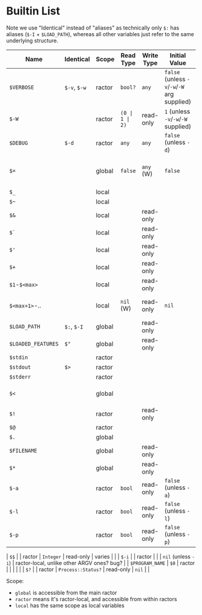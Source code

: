 # Builtin List

Note we use "Identical" instead of "aliases" as technically only `$:` has aliases (`$-I` + `$LOAD_PATH`), whereas all other variables just refer to the same underlying structure.
<!--
| Name               |  Identical    | Valid RBS types | Initial Value | Notes | TODO? |
|--------------------|---------------|-----------------|-------|---|
| `$VERBOSE`         |  `$-v`, `$-w` | `bool?`         | false (unless `-v`/`-w`/`-W` arg supplied) | Can be assigned any value, but uses truthiness | |
| `$-W`              |               | `(0 \| 1 \| 2)`   | 1 (unless `-v`/`-w`/`-W` supplied)         | Returns `2`, `1`, `0` for `$-v` value of `true`/`false`/`nil`, respectively | |
| `$DEBUG`           |  `$-d`        | `any`           | false (unless `-d` supplied) | Can be assigned any value | |
| `$=`               |               | `false`         | `false` | used to be used for case-insensitive string + regex comparsions, now always `false`. | |
| `$_`               |               | `any`           | `nil` | "faux-global" (same scope as local variable) | |
| `$~`               |               | `MatchData?`    | `nil` | "faux-global"; same as `Regexp.last_match` | |
| ``$` ``            |               | `String?`       | `nil` | "faux-global"; same as `$~.pre_match` | |
| `$'`               |               | `String?`       | `nil` | "faux-global"; same as `$~.post_match` | |
| `$+`               |               | `String?`       | `nil` | "faux-global"; same as `$~[-1]` | |
| `$&`               |               | `String?`       | `nil` | "faux-global"; same as `$~[0]` | |
| `$<digit>`         |               | `String?`       | `nil` | "faux-global"; same as `$[<digit>]` | |
| `$LOAD_PATH`       |  `$:`, `$-I`  |                 |       |  | `$LOAD_PATH` amd `$-I` are actual aliases of `$:` |
| `$LOADED_FEATURES` |  `$"`         |                 |       |  | + |
| `$stdin`           |               |                 |       |  | + |
| `$stdout`          |  `$>`         |                 |       |  | + |
| `$stderr`          |               |                 |       |  | + |
| `$<`               |               |                 |       |  | + |
| `$!`               |               |                 |       |  | + |
| `$@`               |               |                 |       |  | + |
| `$.`               |               |                 |       |  | + |
| `$FILENAME`        |               |                 |       |  | + |
| `$*`               |               |                 |       |  | + |
| `$-a`              |               |                 |       |  | + |
| `$-l`              |               |                 |       |  | + |
| `$-p`              |               |                 |       |  | + |
| `$$`               |               |                 |       |  | + |
| `$-i`              |               |                 |       |  | + |
| `$PROGRAM_NAME`    |  `$0`         |                 |       |  | + |
| `$?`               |               |                 |       |  | + |

 -->


| Name               | Identical    | Scope  | Read Type          | Write Type | Initial Value                                | Notes |
|--------------------|--------------|--------|--------------------|------------|----------------------------------------------|-------|
| `$VERBOSE`         | `$-v`, `$-w` | ractor | `bool?`            | `any`      | `false` (unless `-v`/`-w`/`-W` arg supplied) | Can be assigned any value, but uses truthiness |
| `$-W`              |              | ractor | `(0 \| 1 \| 2)`    | read-only  | `1` (unless `-v`/`-w`/`-W` supplied)         | Returns `2`, `1`, `0` for `$-v` value of `true`/`false`/`nil`, respectively |
| `$DEBUG`           | `$-d`        | ractor | `any`              | `any`      | `false` (unless `-d`)                        | |
| `$=`               |              | global | `false`            | `any` (W)  | `false`                                      | used to be used for case-insensitive string + regex comparsions, now always `false`. |
| `$_`               |              | local  |                    |            |                                              |       | <!--  `any`           | `nil` | "faux-global" (same scope as local variable) | | -->
| `$~`               |              | local  |                    |            |                                              |       | <!--  `MatchData?`    | `nil` | "faux-global"; same as `Regexp.last_match` | | -->
| `$&`               |              | local  |                    | read-only  |                                              |       | <!--  `String?`       | `nil` | "faux-global"; same as `$~[0]` | | -->
| ``$` ``            |              | local  |                    | read-only  |                                              |       | <!--  `String?`       | `nil` | "faux-global"; same as `$~.pre_match` | | -->
| `$'`               |              | local  |                    | read-only  |                                              |       | <!--  `String?`       | `nil` | "faux-global"; same as `$~.post_match` | | -->
| `$+`               |              | local  |                    | read-only  |                                              |       | <!--  `String?`       | `nil` | "faux-global"; same as `$~[-1]` | | -->
| `$1`-`$<max>`      |              | local  |                    | read-only  |                                              | |
| `$<max+1>`-..      |              | local  | `nil` (W)          | read-only  |  `nil`                                       | (max size is arch-dependent, usually `1073741823` though) |
| `$LOAD_PATH`       | `$:`, `$-I`  | global |                    | read-only  |                                              | `$LOAD_PATH` amd `$-I` are actual aliases of `$:` |
| `$LOADED_FEATURES` | `$"`         | global |                    | read-only  |                                              |       |
| `$stdin`           |              | ractor |                    |            |                                              |       |
| `$stdout`          | `$>`         | ractor |                    |            |                                              |       |
| `$stderr`          |              | ractor |                    |            |                                              |       |
| `$<`               |              | global |                    |            |                                              | Only usage of C `rb_define_readonly_variable` lol |
| `$!`               |              | ractor |                    | read-only  |                                              |       |
| `$@`               |              | ractor |                    |            |                                              |       |
| `$.`               |              | global |                    |            |                                              |       |
| `$FILENAME`        |              | global |                    | read-only  |                                              |       |
| `$*`               |              | global |                    | read-only  |                                              |       |
| `$-a`              |              | ractor | `bool`             | read-only  | `false` (unless `-a`)                        |       |
| `$-l`              |              | ractor | `bool`             | read-only  | `false` (unless `-l`)                        |       |
| `$-p`              |              | ractor | `bool`             | read-only  | `false` (unless `-p`)                        |       |
<!-- proc info -->
| `$$`               |              | ractor | `Integer`          | read-only  | varies                                       |       |
| `$-i`              |              | ractor |                    |            | `nil` (unless `-i`)                          | ractor-local, unlike other ARGV ones? bug?       |
| `$PROGRAM_NAME`    | `$0`         | ractor |                    |            |                                              |       |
| `$?`               |              | ractor | `Process::Status?` | read-only  | `nil`                                        |       |

Scope:
- `global` is accessible from the main ractor
- `ractor` means it's ractor-local, and accessible from within ractors
- `local` has the same scope as local variables
